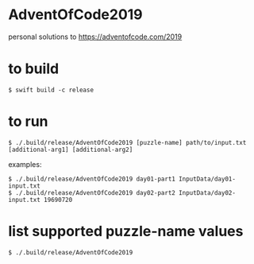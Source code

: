# AdventOfCode2019

personal solutions to https://adventofcode.com/2019

# to build

```
$ swift build -c release
```

# to run

```
$ ./.build/release/AdventOfCode2019 [puzzle-name] path/to/input.txt [additional-arg1] [additional-arg2]
```

examples:

```
$ ./.build/release/AdventOfCode2019 day01-part1 InputData/day01-input.txt
$ ./.build/release/AdventOfCode2019 day02-part2 InputData/day02-input.txt 19690720
```

# list supported puzzle-name values

```
$ ./.build/release/AdventOfCode2019
```

